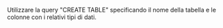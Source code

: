 Utilizzare la query "CREATE TABLE" specificando il nome della tabella e le colonne con i relativi tipi di dati.
